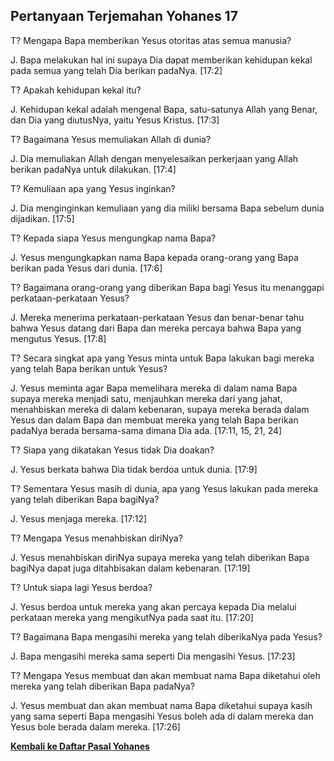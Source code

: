 ﻿## Pertanyaan Terjemahan Yohanes 17 ##

T? Mengapa Bapa memberikan Yesus otoritas atas semua manusia? 

J. Bapa melakukan hal ini supaya Dia dapat memberikan kehidupan kekal pada semua yang telah Dia berikan padaNya. [17:2]

T? Apakah kehidupan kekal itu?

J. Kehidupan kekal adalah mengenal Bapa, satu-satunya Allah yang Benar, dan Dia yang diutusNya, yaitu Yesus Kristus. [17:3]

T? Bagaimana Yesus memuliakan Allah di dunia?

J. Dia memuliakan Allah dengan menyelesaikan perkerjaan yang Allah berikan padaNya untuk dilakukan. [17:4]

T? Kemuliaan apa yang Yesus inginkan?

J. Dia menginginkan kemuliaan yang dia miliki bersama Bapa sebelum dunia dijadikan. [17:5]

T? Kepada siapa Yesus mengungkap nama Bapa?

J. Yesus mengungkapkan nama Bapa kepada orang-orang yang Bapa berikan pada Yesus dari dunia. [17:6]

T? Bagaimana orang-orang yang diberikan Bapa bagi Yesus itu menanggapi perkataan-perkataan Yesus?

J. Mereka menerima perkataan-perkataan Yesus dan benar-benar tahu bahwa Yesus datang dari Bapa dan mereka percaya bahwa Bapa yang mengutus Yesus. [17:8]

T? Secara singkat apa yang Yesus minta untuk Bapa lakukan bagi mereka yang telah Bapa berikan untuk Yesus?

J. Yesus meminta agar Bapa memelihara mereka di dalam nama Bapa supaya mereka menjadi satu, menjauhkan mereka dari yang jahat, menahbiskan mereka di dalam kebenaran, supaya mereka berada dalam Yesus dan dalam Bapa dan membuat mereka yang telah Bapa berikan padaNya berada bersama-sama dimana Dia ada. [17:11, 15, 21, 24]

T? Siapa yang dikatakan Yesus tidak Dia doakan?

J. Yesus berkata bahwa Dia tidak berdoa untuk dunia. [17:9]

T? Sementara Yesus masih di dunia, apa yang Yesus lakukan pada mereka yang telah diberikan Bapa bagiNya?

J. Yesus menjaga mereka. [17:12]

T? Mengapa Yesus menahbiskan diriNya?

J. Yesus menahbiskan diriNya supaya mereka yang telah diberikan Bapa bagiNya dapat juga ditahbisakan dalam kebenaran. [17:19]

T? Untuk siapa lagi Yesus berdoa?

J. Yesus berdoa untuk mereka yang akan percaya kepada Dia melalui perkataan mereka yang mengikutNya pada saat itu. [17:20]

T? Bagaimana Bapa mengasihi mereka yang telah diberikaNya pada Yesus?

J. Bapa mengasihi mereka sama seperti Dia mengasihi Yesus. [17:23]

T? Mengapa Yesus membuat dan akan membuat nama Bapa diketahui oleh mereka yang telah diberikan Bapa padaNya?

J. Yesus membuat dan akan membuat nama Bapa diketahui supaya kasih yang sama seperti Bapa mengasihi Yesus boleh ada di dalam mereka dan Yesus bole berada dalam mereka. [17:26]

__[Kembali ke Daftar Pasal Yohanes](./)__


